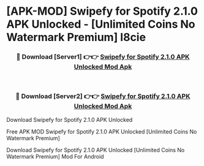 # [APK-MOD] Swipefy for Spotify 2.1.0 APK Unlocked - [Unlimited Coins No Watermark Premium] l8cie



<div align="center">
<h3>🔴 Download [Server1] 👉👉 <a href="https://momento.my/?title=Swipefy_for_Spotify_2.1.0_APK_Unlocked">Swipefy for Spotify 2.1.0 APK Unlocked Mod Apk</a></h3><br>

<h3>🔴 Download [Server2] 👉👉 <a href="https://momento.my/?title=Swipefy_for_Spotify_2.1.0_APK_Unlocked">Swipefy for Spotify 2.1.0 APK Unlocked Mod Apk</a></h3>
</div>



Download Swipefy for Spotify 2.1.0 APK Unlocked 

Free APK MOD Swipefy for Spotify 2.1.0 APK Unlocked [Unlimited Coins No Watermark Premium]

Download Swipefy for Spotify 2.1.0 APK Unlocked [Unlimited Coins No Watermark Premium] Mod For Android

